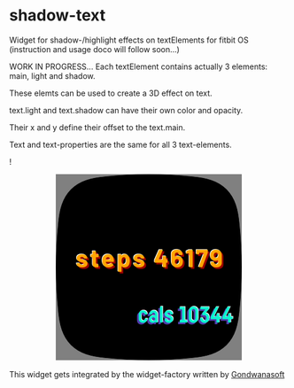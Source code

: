 
# shadow-text
Widget for shadow-/highlight effects on textElements for fitbit OS\
(instruction and usage doco will follow soon...)

WORK IN PROGRESS...
Each textElement contains actually 3 elements: main, light and shadow.

These elemts can be used to create a 3D effect on text.

text.light and text.shadow can have their own color and opacity.

Their x and y define their offset to the text.main.

Text and text-properties are the same for all 3 text-elements.



!<div align="center">![image](image2.png)</div>



This widget gets integrated by the widget-factory written by [Gondwanasoft](https://github.com/gondwanasoft/fitbit-simple-widget)

